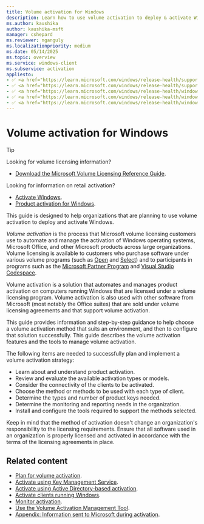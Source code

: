 ```yaml
---
title: Volume activation for Windows
description: Learn how to use volume activation to deploy & activate Windows.
ms.author: kaushika
author: kaushika-msft
manager: cshepard
ms.reviewer: nganguly
ms.localizationpriority: medium
ms.date: 05/14/2025
ms.topic: overview
ms.service: windows-client
ms.subservice: activation
appliesto:
- ✅ <a href="https://learn.microsoft.com/windows/release-health/supported-versions-windows-client" target="_blank">Windows 11</a>
- ✅ <a href="https://learn.microsoft.com/windows/release-health/supported-versions-windows-client" target="_blank">Windows 10</a>
- ✅ <a href="https://learn.microsoft.com/windows/release-health/windows-server-release-info" target="_blank">Windows Server 2022</a>
- ✅ <a href="https://learn.microsoft.com/windows/release-health/windows-server-release-info" target="_blank">Windows Server 2019</a>
- ✅ <a href="https://learn.microsoft.com/windows/release-health/windows-server-release-info" target="_blank">Windows Server 2016</a>
---
```


# Volume activation for Windows

> [!TIP]
>
> Looking for volume licensing information?
>
> - [Download the Microsoft Volume Licensing Reference Guide](https://www.microsoft.com/download/details.aspx?id=11091).
>
> Looking for information on retail activation?
>
> - [Activate Windows](https://support.microsoft.com/windows/activate-windows-c39005d4-95ee-b91e-b399-2820fda32227).
> - [Product activation for Windows](https://support.microsoft.com/windows/product-activation-for-windows-online-support-telephone-numbers-35f6a805-1259-88b4-f5e9-b52cccef91a0).

This guide is designed to help organizations that are planning to use volume activation to deploy and activate Windows.

*Volume activation* is the process that Microsoft volume licensing customers use to automate and manage the activation of Windows operating systems, Microsoft Office, and other Microsoft products across large organizations. Volume licensing is available to customers who purchase software under various volume programs (such as [Open](https://www.microsoft.com/Licensing/licensing-programs/open-license) and [Select](https://www.microsoft.com/Licensing/licensing-programs/select)) and to participants in programs such as the [Microsoft Partner Program](https://partner.microsoft.com/) and [Visual Studio Codespace](https://visualstudio.microsoft.com/msdn-platforms/).

Volume activation is a solution that automates and manages product activation on computers running Windows that are licensed under a volume licensing program. Volume activation is also used with other software from Microsoft (most notably the Office suites) that are sold under volume licensing agreements and that support volume activation.

This guide provides information and step-by-step guidance to help choose a volume activation method that suits an environment, and then to configure that solution successfully. This guide describes the volume activation features and the tools to manage volume activation.

The following items are needed to successfully plan and implement a volume activation strategy:

- Learn about and understand product activation.
- Review and evaluate the available activation types or models.
- Consider the connectivity of the clients to be activated.
- Choose the method or methods to be used with each type of client.
- Determine the types and number of product keys needed.
- Determine the monitoring and reporting needs in the organization.
- Install and configure the tools required to support the methods selected.

Keep in mind that the method of activation doesn't change an organization's responsibility to the licensing requirements. Ensure that all software used in an organization is properly licensed and activated in accordance with the terms of the licensing agreements in place.

## Related content

- [Plan for volume activation](plan-for-volume-activation-client.md).
- [Activate using Key Management Service](activate-using-key-management-service-vamt.md).
- [Activate using Active Directory-based activation](activate-using-active-directory-based-activation-client.md).
- [Activate clients running Windows](activate-windows-clients-vamt.md).
- [Monitor activation](monitor-activation-client.md).
- [Use the Volume Activation Management Tool](use-the-volume-activation-management-tool-client.md).
- [Appendix: Information sent to Microsoft during activation](appendix-information-sent-to-microsoft-during-activation-client.md).
